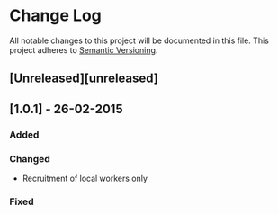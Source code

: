 # Change Log
All notable changes to this project will be documented in this file.
This project adheres to [Semantic Versioning](http://semver.org/).

## [Unreleased][unreleased]

## [1.0.1] - 26-02-2015
### Added
### Changed
   + Recruitment of local workers only
### Fixed
